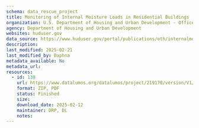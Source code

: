 ```yaml
---
schema: data_rescue_project 
title: Monitoring of Internal Moisture Loads in Residential Buildings
organization: U.S. Department of Housing and Urban Development - Office of Policy Development and Research
agency: Department of Housing and Urban Development
websites: huduser.gov
data_source: https://www.huduser.gov/portal/publications/oth/internalmoistureload.html
description: 
last_modified: 2025-02-21
last_modified_by: Daphna
metadata_available: No
metadata_url: 
resources:
  - id: 138
    url: https://www.datalumos.org/datalumos/project/219170/version/V1/view
    format: ZIP, PDF
    status: Finished
    size: 
    download_date: 2025-02-12
    maintainer: DRP, DL
    notes: 
---
```

